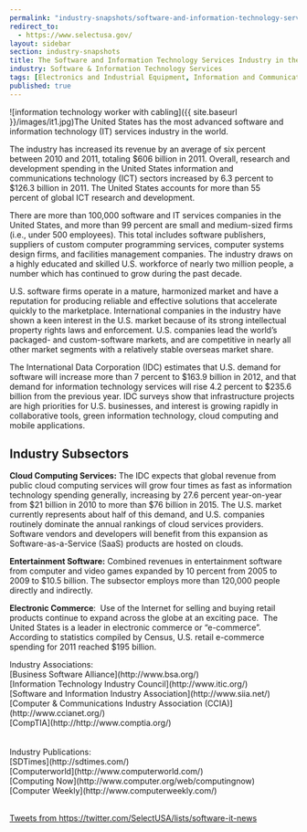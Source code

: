 ```yaml
---
permalink: "industry-snapshots/software-and-information-technology-services-industry-united-states.html"
redirect_to:
  - https://www.selectusa.gov/
layout: sidebar
section: industry-snapshots
title: The Software and Information Technology Services Industry in the United States
industry: Software & Information Technology Services
tags: [Electronics and Industrial Equipment, Information and Communication Technology]
published: true
---
```


<span class="imgright">![information technology worker with cabling]({{ site.baseurl }}/images/it1.jpg)</span>The United States has the most advanced software and information technology (IT) services industry in the world.&nbsp;

The industry has increased its revenue by an average of six percent between 2010 and 2011, totaling $606 billion in 2011. Overall, research and development spending in the United States information and communications technology (ICT) sectors increased by 6.3 percent to $126.3 billion in 2011. The United States accounts for more than 55 percent&nbsp;of global ICT research and development.

There are more than 100,000 software and IT services companies in the United States, and more than 99 percent are small and medium-sized firms (i.e., under 500 employees). This total includes software publishers, suppliers of custom computer programming services, computer systems design firms, and facilities management companies. The industry draws on a highly educated and skilled U.S. workforce of nearly two million people,&nbsp;a number which has continued to grow during the past decade.

U.S. software firms operate in a mature, harmonized market and have a reputation for producing reliable and effective solutions that accelerate quickly to the marketplace. International companies in the industry have shown a keen interest in the U.S. market because of its strong intellectual property rights laws and enforcement. U.S. companies lead the world’s packaged- and custom-software markets, and are competitive in nearly all other market segments with a relatively stable overseas market share.

The International Data Corporation (IDC) estimates that U.S. demand for software will increase more than 7 percent to $163.9 billion in 2012, and that demand for information technology services will rise 4.2 percent to $235.6 billion from the previous year. IDC surveys show that infrastructure projects are high priorities for U.S. businesses, and interest is growing rapidly in collaborative tools, green information technology, cloud computing and mobile applications.&nbsp; 

## Industry Subsectors

**Cloud Computing Services:** The IDC expects that global revenue from public cloud computing services will grow four times as fast as information technology spending generally, increasing by 27.6 percent year-on-year from $21 billion in 2010 to more than $76 billion in 2015. The U.S. market currently represents about half of this demand, and U.S. companies routinely dominate the annual rankings of cloud services providers.&nbsp; Software vendors and developers will benefit from this expansion as Software-as-a-Service (SaaS) products are hosted on clouds.&nbsp; 

**Entertainment Software:** Combined revenues in entertainment software from computer and video games expanded by 10 percent from 2005 to 2009 to $10.5 billion. The subsector employs more than 120,000 people directly and indirectly. 

**Electronic Commerce**:&nbsp; Use of the Internet for selling and buying retail products continue to expand across the globe at an exciting pace.&nbsp; The United States is a leader in electronic commerce or “e-commerce”.&nbsp; According to statistics compiled by Census, U.S. retail e-commerce spending for 2011 reached $195 billion.&nbsp; 

<span class="field field-type-link field-field-industry-assoications">
      <span class="field-label">Industry Associations:&nbsp;</span><br>
    <span class="field-items">
            <span class="field-item odd">
                    [Business Software Alliance](http://www.bsa.org/)        </span><br>
              <span class="field-item even">
                    [Information Technology Industry Council](http://www.itic.org/)        </span><br>
              <span class="field-item odd">
                    [Software and Information Industry Association](http://www.siia.net/)        </span>
              <span class="field-item even">
                    [Computer & Communications Industry Association (CCIA)](http://www.ccianet.org/)        </span><br>
              <span class="field-item odd">
                    [CompTIA](http://http://www.comptia.org/)        </span><br>
        </span>
</span>
<br><br>
<span class="field field-type-link field-field-industry-publications">
      <span class="field-label">Industry Publications:&nbsp;</span><br>
    <span class="field-items">
            <span class="field-item odd">
                    [SDTimes](http://sdtimes.com/)        </span><br>
              <span class="field-item even">
                    [Computerworld](http://www.computerworld.com/)        </span><br>
              <span class="field-item odd">
                    [Computing Now](http://www.computer.org/web/computingnow)        </span><br>
              <span class="field-item even">
                    [Computer Weekly](http://www.computerweekly.com/)        </span>
        </span>
</span><br>
<br>

<a class="twitter-timeline" data-dnt="true" href="https://twitter.com/SelectUSA/lists/software-it-news" data-widget-id="614512901571788800">Tweets from https://twitter.com/SelectUSA/lists/software-it-news</a>
<script>!function(d,s,id){var js,fjs=d.getElementsByTagName(s)[0],p=/^http:/.test(d.location)?'http':'https';if(!d.getElementById(id)){js=d.createElement(s);js.id=id;js.src=p+"://platform.twitter.com/widgets.js";fjs.parentNode.insertBefore(js,fjs);}}(document,"script","twitter-wjs");</script>
